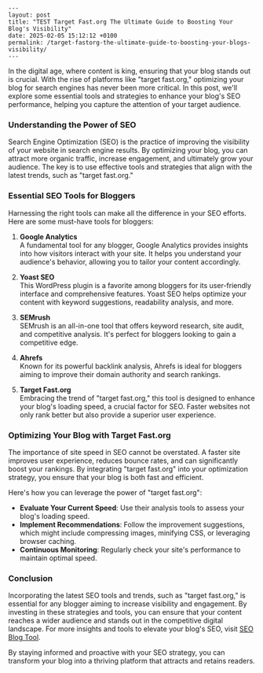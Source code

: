     ---
    layout: post
    title: "TEST Target Fast.org The Ultimate Guide to Boosting Your Blog's Visibility"
    date: 2025-02-05 15:12:12 +0100
    permalink: /target-fastorg-the-ultimate-guide-to-boosting-your-blogs-visibility/
    ---


In the digital age, where content is king, ensuring that your blog stands out is crucial. With the rise of platforms like "target fast.org," optimizing your blog for search engines has never been more critical. In this post, we'll explore some essential tools and strategies to enhance your blog's SEO performance, helping you capture the attention of your target audience.

### Understanding the Power of SEO

Search Engine Optimization (SEO) is the practice of improving the visibility of your website in search engine results. By optimizing your blog, you can attract more organic traffic, increase engagement, and ultimately grow your audience. The key is to use effective tools and strategies that align with the latest trends, such as "target fast.org."

### Essential SEO Tools for Bloggers

Harnessing the right tools can make all the difference in your SEO efforts. Here are some must-have tools for bloggers:

1. **Google Analytics**  
   A fundamental tool for any blogger, Google Analytics provides insights into how visitors interact with your site. It helps you understand your audience's behavior, allowing you to tailor your content accordingly.

2. **Yoast SEO**  
   This WordPress plugin is a favorite among bloggers for its user-friendly interface and comprehensive features. Yoast SEO helps optimize your content with keyword suggestions, readability analysis, and more.

3. **SEMrush**  
   SEMrush is an all-in-one tool that offers keyword research, site audit, and competitive analysis. It's perfect for bloggers looking to gain a competitive edge.

4. **Ahrefs**  
   Known for its powerful backlink analysis, Ahrefs is ideal for bloggers aiming to improve their domain authority and search rankings.

5. **Target Fast.org**  
   Embracing the trend of "target fast.org," this tool is designed to enhance your blog's loading speed, a crucial factor for SEO. Faster websites not only rank better but also provide a superior user experience. 

### Optimizing Your Blog with Target Fast.org

The importance of site speed in SEO cannot be overstated. A faster site improves user experience, reduces bounce rates, and can significantly boost your rankings. By integrating "target fast.org" into your optimization strategy, you ensure that your blog is both fast and efficient.

Here's how you can leverage the power of "target fast.org":

- **Evaluate Your Current Speed**: Use their analysis tools to assess your blog's loading speed.
- **Implement Recommendations**: Follow the improvement suggestions, which might include compressing images, minifying CSS, or leveraging browser caching.
- **Continuous Monitoring**: Regularly check your site's performance to maintain optimal speed.

### Conclusion

Incorporating the latest SEO tools and trends, such as "target fast.org," is essential for any blogger aiming to increase visibility and engagement. By investing in these strategies and tools, you can ensure that your content reaches a wider audience and stands out in the competitive digital landscape. For more insights and tools to elevate your blog's SEO, visit [SEO Blog Tool](https://seoblogtool.com/).

By staying informed and proactive with your SEO strategy, you can transform your blog into a thriving platform that attracts and retains readers.
